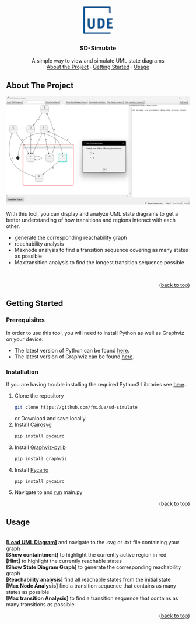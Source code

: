 <!-- Improved compatibility of back to top link: See: https://github.com/othneildrew/Best-README-Template/pull/73 -->
<a name="readme-top"></a>
<!--
*** Thanks for checking out the Best-README-Template. If you have a suggestion
*** that would make this better, please fork the repo and create a pull request
*** or simply open an issue with the tag "enhancement".
*** Don't forget to give the project a star!
*** Thanks again! Now go create something AMAZING! :D
-->



<!-- PROJECT SHIELDS -->
<!--
*** I'm using markdown "reference style" links for readability.
*** Reference links are enclosed in brackets [ ] instead of parentheses ( ).
*** See the bottom of this document for the declaration of the reference variables
*** for contributors-url, forks-url, etc. This is an optional, concise syntax you may use.
*** https://www.markdownguide.org/basic-syntax/#reference-style-links
-->



<!-- PROJECT LOGO -->
<br />
<div align="center">
  <a href="https://github.com/othneildrew/Best-README-Template">
    <img src="images/logo.png" alt="Logo" width="80" height="80">
  </a>

  <h3 align="center">SD-Simulate</h3>

  <p align="center">
    A simple way to view and simulate UML state diagrams
    <br />
    <a href="#About-The-Project">About the Project</a>
    ·
    <a href="#Getting-Started">Getting Started</a>
    ·
    <a href="#Usage">Usage</a>
  </p>
</div>



<!-- ABOUT THE PROJECT -->
<a name="About-The-Project"></a>
## About The Project

![Product Name Screen Shot][product-screenshot]

With this tool, you can display and analyze UML state diagrams to get a better understanding of how transitions and regions interact with each other.
<br/>

* generate the corresponding reachability graph
* reachability analysis
* Maxnode analysis to find a transition sequence covering as many states as possible
* Maxtransition analysis to find the longest transition sequence possible

<br/>


<p align="right">(<a href="#readme-top">back to top</a>)</p>



<!-- GETTING STARTED -->
<a name="Getting-Started"></a>
## Getting Started

### Prerequisites
In order to use this tool, you will need to install Python as well as Graphviz on your device.

* The latest version of Python can be found [here][python-url].
* The latest version of Graphviz can be found [here][graphviz-url].

### Installation
If you are having trouble installing the required Python3 Libraries see [here][python-help].

1. Clone the repository
   ```sh
   git clone https://github.com/fmidue/sd-simulate
   ```
   or Download and save locally
2. Install [Cairosvg][cairosvg-package]
   ```sh
   pip install pycairo
   ```
3. Install [Graphviz-pylib][graphviz-package]
   ```sh
   pip install graphviz
   ```
3. Install [Pycario][pycario-package]
   ```sh
   pip install pycairo
   ```
4. Navigate to and [run][python-help2] main.py


<p align="right">(<a href="#readme-top">back to top</a>)</p>



<!-- USAGE EXAMPLES -->


## Usage

<br/>
<strong>[<u>Load UML Diagram</u>]</strong> and navigate to the .svg or .txt file containing your graph <br>
<strong>[Show containtment]</strong> to highlight the currently active region in red <br>
<strong>[Hint]</strong> to highlight the currently reachable states <br>
<strong>[Show State Diagram Graph]</strong> to generate the corresponding reachability graph<br>
<strong>[Reachability analysis]</strong> find all reachable states from the initial state <br>
<strong>[Max Node Analysis]</strong> find a transition sequence that contains as many states as possible <br>
<strong>[Max transition Analysis]</strong> to find a transition sequence that contains as many transitions as possible <br>
<a name="Usage"></a>

<p align="right">(<a href="#readme-top">back to top</a>)</p>


<!-- MARKDOWN LINKS & IMAGES -->
<!-- https://www.markdownguide.org/basic-syntax/#reference-style-links -->
[contributors-shield]: https://img.shields.io/github/contributors/othneildrew/Best-README-Template.svg?style=for-the-badge
[python-url]: https://www.python.org/downloads/
[python-help]: https://packaging.python.org/en/latest/tutorials/installing-packages/
[python-help2]: https://pythonbasics.org/execute-python-scripts/
[graphviz-url]: https://graphviz.org/download/
[graphviz-package]: https://pypi.org/project/graphviz/
[cairosvg-package]: https://cairosvg.org/
[pycario-package]: https://pypi.org/project/pycairo/

[product-screenshot]: images/screenshot.png
[product-screenshot2]: images/reachability.png
